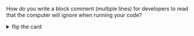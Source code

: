 How do you write a block comment (multiple lines) for developers to read that the computer will ignore when running your code?

<details>
<summary>flip the card</summary>
<br>

# `/* a block comment */`

```js
'use strict';

/*
  this program does nothing

  all the lines are comments!
*/
```

</details>
